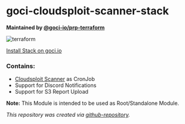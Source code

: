 # goci-cloudsploit-scanner-stack

**Maintained by [@goci-io/prp-terraform](https://github.com/orgs/goci-io/teams/prp-terraform)**

![terraform](https://github.com/goci-io/goci-cloudsploit-scanner-stack/workflows/terraform/badge.svg?branch=master&event=push)

[Install Stack on goci.io](https://eu1.goci.io/dashboard/providers/cloudsploit/wizard)

### Contains:
- [Cloudsploit Scanner](https://github.com/goci-io/cloudsploit-scanner) as CronJob
- Support for Discord Notifications
- Support for S3 Report Upload


**Note:** This Module is intended to be used as Root/Standalone Module.

_This repository was created via [github-repository](https://github.com/goci-io/github-repository)._
